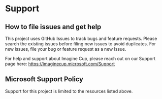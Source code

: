 # Support

## How to file issues and get help  
This project uses GitHub Issues to track bugs and feature requests. Please search the existing issues before filing new issues to avoid duplicates. For new issues, file your bug or feature request as a new Issue.

For help and support about Imagine Cup, please reach out on our Support page here: https://imaginecup.microsoft.com/Support

## Microsoft Support Policy  
Support for this project is limited to the resources listed above.